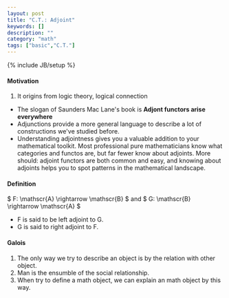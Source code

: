 ```yaml
---
layout: post
title: "C.T.: Adjoint"
keywords: []
description: ""
category: "math"
tags: ["basic","C.T."]
---
```

{% include JB/setup %}


#### Motivation
1. It origins from logic theory, logical connection
- The slogan of Saunders Mac Lane's book is **Adjont functors arise everywhere** 
- Adjunctions provide a more general language to describe a lot of
   constructions we've studied before.
- Understanding adjointness gives you a valuable addition to your mathematical
  toolkit. Most professional pure mathematicians know what categories and
  functos are, but far fewer know about adjoints. More should: adjoint functors
  are both common and easy, and knowing about adjoints helps you to spot
  patterns in the mathematical landscape.





#### Definition

$ F: \mathscr{A} \rightarrow \mathscr{B} $ and $ G: \mathscr{B} \rightarrow
\mathscr{A} $
- F is said to be left adjoint to G.
- G is said to right adjoint to F.


#### Galois
1. The only way we try to describe an object is by the relation with other object.
2. Man is the ensumble of the social relationship. 
3. When try to define a math object, we can explain an math object by this way.



